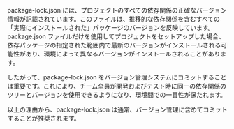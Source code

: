 package-lock.json には、プロジェクトのすべての依存関係の正確なバージョン情報が記載されています。このファイルは、推移的な依存関係を含むすべての「実際にインストールされた」パッケージのバージョンを反映しています。package.json ファイルだけを使用してプロジェクトをセットアップした場合、依存パッケージの指定された範囲内で最新のバージョンがインストールされる可能性があり、環境によって異なるバージョンがインストールされることがあります。

したがって、package-lock.json をバージョン管理システムにコミットすることは重要です。これにより、チーム全員が開発およびテスト時に同一の依存関係のツリーとバージョンを使用できるようになり、環境間での一貫性が保たれます。

以上の理由から、package-lock.json は通常、バージョン管理に含めてコミットすることが推奨されます。
